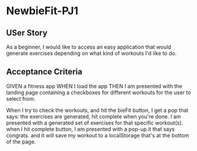# NewbieFit-PJ1

## USer Story
As a beginner, I would like to access an easy application that would generate exercises depending on what kind of workouts I'd like to do.

## Acceptance Criteria
GIVEN a fitness app
WHEN I load the app
THEN I am presented with the landing page containing a checkboxes for  different workouts for the user to select from.

When I try to check the workouts, and hit the bieFit button, 
I get a pop that says: the exercises are generated, hit complete when you're done.
I am presented with a generated set of exercises for that specific workout(s).
when I hit complete button, 
I am presented with a pop-up it that says congrats. and it will save my workout to a localStorage that's at the bottom of the page. 


